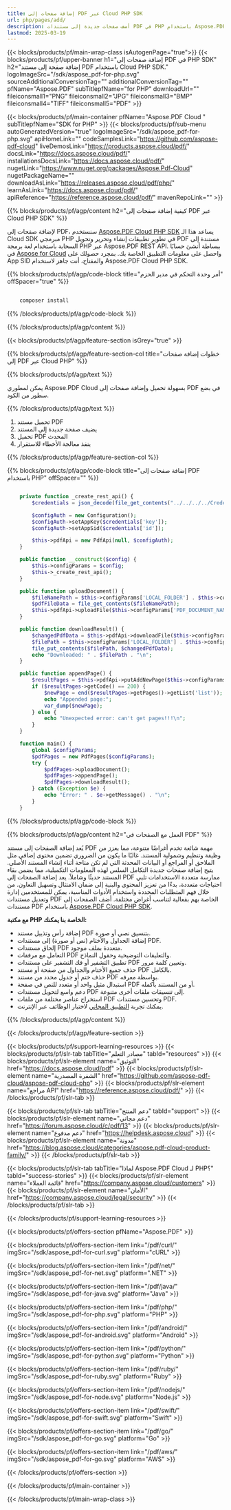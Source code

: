 ```yaml
---
title: إضافة صفحات إلى PDF عبر Cloud PHP SDK
url: php/pages/add/
description: أضف صفحات جديدة إلى مستندات PDF في PHP باستخدام Aspose.PDF Cloud SDK. أدرج المحتوى ديناميكيًا.
lastmod: 2025-03-19
---
```


{{< blocks/products/pf/main-wrap-class isAutogenPage="true">}}
{{< blocks/products/pf/upper-banner h1="إضافة صفحات إلى PDF في PHP SDK" h2="إضافة صفحة إلى مستند PDF باستخدام Cloud PHP SDK." logoImageSrc="/sdk/aspose_pdf-for-php.svg" sourceAdditionalConversionTag="" additionalConversionTag="" pfName="Aspose.PDF" subTitlepfName="for PHP" downloadUrl="" fileiconsmall1="PNG" fileiconsmall2="JPG" fileiconsmall3="BMP" fileiconsmall4="TIFF" fileiconsmall5="PDF" >}}

{{< blocks/products/pf/main-container pfName="Aspose.PDF Cloud " subTitlepfName="SDK for PHP" >}}
{{< blocks/products/pf/sub-menu autoGeneratedVersion="true" logoImageSrc="/sdk/aspose_pdf-for-php.svg" apiHomeLink="" codeSamplesLink="https://github.com/aspose-pdf-cloud" liveDemosLink="https://products.aspose.cloud/pdf/" docsLink="https://docs.aspose.cloud/pdf/" installationsDocsLink="https://docs.aspose.cloud/pdf/" nugetLink="https://www.nuget.org/packages/Aspose.Pdf-Cloud" nugetPackageName="" downloadAsLink="https://releases.aspose.cloud/pdf/php/" learnAsLink="https://docs.aspose.cloud/pdf/" apiReference="https://reference.aspose.cloud/pdf/" mavenRepoLink="" >}}

{{% blocks/products/pf/agp/content h2="كيفية إضافة صفحات إلى PDF عبر Cloud PHP SDK" %}}

لإضافة صفحات إلى PDF، سنستخدم
[Aspose.PDF Cloud PHP SDK](https://products.aspose.cloud/pdf/php/)
يساعد هذا الـ Cloud SDK مبرمجي PHP في تطوير تطبيقات إنشاء وتحرير وتحويل PDF مستندة إلى السحابة باستخدام لغة برمجة PHP عبر Aspose.PDF REST API. ببساطة أنشئ حسابًا في [Aspose for Cloud](https://dashboard.aspose.cloud/#/apps) واحصل على معلومات التطبيق الخاصة بك. بمجرد حصولك على App SID والمفتاح، أنت جاهز لاستخدام Aspose.PDF Cloud PHP SDK.

{{% blocks/products/pf/agp/code-block title="أمر وحدة التحكم في مدير الحزم" offSpacer="true" %}}

```bash
     
    composer install

```

{{% /blocks/products/pf/agp/code-block %}}

{{% /blocks/products/pf/agp/content %}}

{{< blocks/products/pf/agp/feature-section isGrey="true" >}}

{{% blocks/products/pf/agp/feature-section-col title="خطوات إضافة صفحات إلى PDF عبر Cloud PHP" %}}

{{% blocks/products/pf/agp/text %}}

يمكن لمطوري Aspose.PDF Cloud بسهولة تحميل وإضافة صفحات إلى PDF في بضع سطور من الكود.

{{% /blocks/products/pf/agp/text %}}

1. تحميل مستند PDF
1. يضيف صفحة جديدة إلى المستند
1. تحميل PDF المحدث
1. ينفذ معالجة الأخطاء للاستقرار

{{% /blocks/products/pf/agp/feature-section-col %}}


{{% blocks/products/pf/agp/code-block title="إضافة صفحات إلى PDF باستخدام PHP" offSpacer="" %}}

```php

    private function _create_rest_api() {
        $credentials = json_decode(file_get_contents("../../../../Credentials/credentials.json"), true);

        $configAuth = new Configuration();
        $configAuth->setAppKey($credentials['key']);
        $configAuth->setAppSid($credentials['id']);

        $this->pdfApi = new PdfApi(null, $configAuth);
    }

    public function __construct($config) {
        $this->configParams = $config;
        $this->_create_rest_api();
    }

    public function uploadDocument() {
        $fileNamePath = $this->configParams['LOCAL_FOLDER'] . $this->configParams['PDF_DOCUMENT_NAME'];
        $pdfFileData = file_get_contents($fileNamePath);
        $this->pdfApi->uploadFile($this->configParams['PDF_DOCUMENT_NAME'], $pdfFileData);
    }

    public function downloadResult() {
        $changedPdfData = $this->pdfApi->downloadFile($this->configParams['PDF_DOCUMENT_NAME']);
        $filePath = $this->configParams['LOCAL_FOLDER'] . $this->configParams['LOCAL_RESULT_DOCUMENT_NAME'];
        file_put_contents($filePath, $changedPdfData);
        echo "Downloaded: " . $filePath . "\n";
    }

    public function appendPage() {
        $resultPages = $this->pdfApi->putAddNewPage($this->configParams['PDF_DOCUMENT_NAME']);
        if ($resultPages->getCode() == 200) {
            $newPage = end($resultPages->getPages()->getList('list'));
            echo "Appended page:";
            var_dump($newPage);
        } else {
            echo "Unexpected error: can't get pages!!!\n";
        }
    }

    function main() {
        global $configParams;
        $pdfPages = new PdfPages($configParams);
        try {
            $pdfPages->uploadDocument();
            $pdfPages->appendPage();
            $pdfPages->downloadResult();
        } catch (Exception $e) {
            echo "Error: " . $e->getMessage() . "\n";
        }
    }
```

{{% /blocks/products/pf/agp/code-block %}}

{{% blocks/products/pf/agp/content h2="العمل مع الصفحات في PDF" %}}

يُعد إضافة الصفحات إلى مستند PDF مهمة شائعة تخدم أغراضًا متنوعة، مما يعزز من وظيفة وتنظيم وشمولية المستند. غالبًا ما يكون من الضروري تضمين محتوى إضافي مثل الملاحق أو المراجع أو البيانات المحدثة التي لم تكن متاحة أثناء إنشاء المستند الأصلي. يتيح إضافة صفحات جديدة التكامل السلس لهذه المعلومات التكميلية، مما يضمن بقاء المستند حديثًا وشاملاً. يعد إضافة الصفحات إلى PDF ممارسة متعددة الاستخدامات تلبي احتياجات متعددة، بدءًا من تعزيز المحتوى والبنية إلى ضمان الامتثال وتسهيل التعاون. من خلال فهم المتطلبات المحددة واستخدام الأدوات المناسبة، يمكن للمستخدمين إدارة وتعديل مستندات PDF الخاصة بهم بفعالية لتناسب أغراض مختلفة.
أضف الصفحات إلى مستندات PDF باستخدام [Aspose.PDF Cloud PHP SDK](https://products.aspose.cloud/pdf/php/).

**مع مكتبة PHP الخاصة بنا يمكنك:**

+ إضافة رأس وتذييل مستند PDF بتنسيق نصي أو صورة.
+ إضافة الجداول والأختام (نص أو صورة) إلى مستندات PDF.
+ إلحاق مستندات PDF متعددة بملف موجود.
+ التعامل مع مرفقات PDF والتعليقات التوضيحية وحقول النماذج.
+ تطبيق التشفير أو فك التشفير على مستندات PDF وتعيين كلمة مرور.
+ حذف جميع الأختام والجداول من صفحة أو مستند PDF بالكامل.
+ حذف ختم أو جدول محدد من مستند PDF بواسطة معرفه.
+ استبدال مثيل واحد أو متعدد للنص في صفحة PDF أو من المستند بأكمله.
+ دعم واسع لتحويل مستندات PDF إلى تنسيقات ملفات أخرى متنوعة.
+ استخراج عناصر مختلفة من ملفات PDF وتحسين مستندات PDF.
+ يمكنك تجربة [التطبيق المجاني](https://products.aspose.app/pdf/family) لاختبار الوظائف عبر الإنترنت.

{{% /blocks/products/pf/agp/content %}}

{{< /blocks/products/pf/agp/feature-section >}}

{{< blocks/products/pf/support-learning-resources >}}
{{< blocks/products/pf/slr-tab tabTitle="مصادر التعلم" tabId="resources" >}}
{{< blocks/products/pf/slr-element name="التوثيق" href="https://docs.aspose.cloud/pdf" >}}
{{< blocks/products/pf/slr-element name="الشفرة المصدرية" href="https://github.com/aspose-pdf-cloud/aspose-pdf-cloud-php" >}}
{{< blocks/products/pf/slr-element name="مراجع API" href="https://reference.aspose.cloud/pdf/" >}}
{{< /blocks/products/pf/slr-tab >}}

{{< blocks/products/pf/slr-tab tabTitle="دعم المنتج" tabId="support" >}}
{{< blocks/products/pf/slr-element name="دعم مجاني" href="https://forum.aspose.cloud/c/pdf/13" >}}
{{< blocks/products/pf/slr-element name="دعم مدفوع" href="https://helpdesk.aspose.cloud" >}}
{{< blocks/products/pf/slr-element name="مدونة" href="https://blog.aspose.cloud/categories/aspose.pdf-cloud-product-family/" >}}
{{< /blocks/products/pf/slr-tab >}}

{{< blocks/products/pf/slr-tab tabTitle="لماذا Aspose.PDF Cloud لـ PHP؟" tabId="success-stories" >}}
{{< blocks/products/pf/slr-element name="قائمة العملاء" href="https://company.aspose.cloud/customers" >}}
{{< blocks/products/pf/slr-element name="الأمان" href="https://company.aspose.cloud/legal/security" >}}
{{< /blocks/products/pf/slr-tab >}}

{{< /blocks/products/pf/support-learning-resources >}}

{{< blocks/products/pf/offers-section pfName="Aspose.PDF" >}}

{{< blocks/products/pf/offers-section-item link="/pdf/curl/" imgSrc="/sdk/aspose_pdf-for-curl.svg" platform="cURL" >}}

{{< blocks/products/pf/offers-section-item link="/pdf/net/" imgSrc="/sdk/aspose_pdf-for-net.svg" platform=".NET" >}}

{{< blocks/products/pf/offers-section-item link="/pdf/java/" imgSrc="/sdk/aspose_pdf-for-java.svg" platform="Java" >}}

{{< blocks/products/pf/offers-section-item link="/pdf/php/" imgSrc="/sdk/aspose_pdf-for-php.svg" platform="PHP" >}}

{{< blocks/products/pf/offers-section-item link="/pdf/android/" imgSrc="/sdk/aspose_pdf-for-android.svg" platform="Android" >}}

{{< blocks/products/pf/offers-section-item link="/pdf/python/" imgSrc="/sdk/aspose_pdf-for-python.svg" platform="Python" >}}

{{< blocks/products/pf/offers-section-item link="/pdf/ruby/" imgSrc="/sdk/aspose_pdf-for-ruby.svg" platform="Ruby" >}}

{{< blocks/products/pf/offers-section-item link="/pdf/nodejs/" imgSrc="/sdk/aspose_pdf-for-node.svg" platform="Node.js" >}}

{{< blocks/products/pf/offers-section-item link="/pdf/swift/" imgSrc="/sdk/aspose_pdf-for-swift.svg" platform="Swift" >}}

{{< blocks/products/pf/offers-section-item link="/pdf/go/" imgSrc="/sdk/aspose_pdf-for-go.svg" platform="Go" >}}

{{< blocks/products/pf/offers-section-item link="/pdf/aws/" imgSrc="/sdk/aspose_pdf-for-go.svg" platform="AWS" >}}

{{< /blocks/products/pf/offers-section >}}

<!-- aboutfile Ends -->

{{< /blocks/products/pf/main-container >}}

{{< /blocks/products/pf/main-wrap-class >}}
